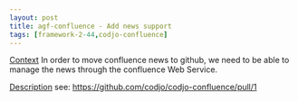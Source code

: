 ```yaml
---
layout: post
title: agf-confluence - Add news support
tags: [framework-2-44,codjo-confluence]
---
```

<u>Context</u>
In order to move confluence news to github, we need to be able to manage the news through the confluence Web Service.

<u>Description</u>
see: https://github.com/codjo/codjo-confluence/pull/1
